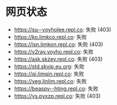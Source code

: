 # 网页状态
- https://su--yoyholee.repl.co: 失败 (403)
- https://ko.limkco.repl.co: 失败
- https://jsn.limkon.repl.co: 失败 (403)
- https://v2ray.yoyho.repl.co: 失败
- https://ask.skzey.repl.co: 失败 (403)
- https://std.skvip.eu.org: 失败
- https://qi.limqin.repl.co: 失败
- https://veg.linlim.repl.co: 失败
- https://beaspy--hting.repl.co: 失败
- https://ys.pyxzp.repl.co: 失败 (403)
